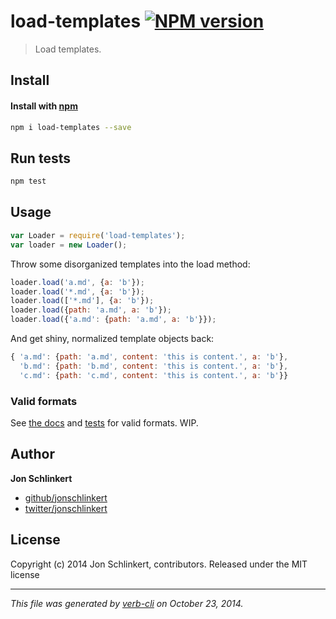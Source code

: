 # load-templates [![NPM version](https://badge.fury.io/js/load-templates.svg)](http://badge.fury.io/js/load-templates)

> Load templates.

## Install
#### Install with [npm](npmjs.org)

```bash
npm i load-templates --save
```

## Run tests

```bash
npm test
```

## Usage

```js
var Loader = require('load-templates');
var loader = new Loader();
```

Throw some disorganized templates into the load method:

```js
loader.load('a.md', {a: 'b'});
loader.load('*.md', {a: 'b'});
loader.load(['*.md'], {a: 'b'});
loader.load({path: 'a.md', a: 'b'});
loader.load({'a.md': {path: 'a.md', a: 'b'}});
```

And get shiny, normalized template objects back:

```js
{ 'a.md': {path: 'a.md', content: 'this is content.', a: 'b'},
  'b.md': {path: 'b.md', content: 'this is content.', a: 'b'},
  'c.md': {path: 'c.md', content: 'this is content.', a: 'b'}}
```

### Valid formats

See [the docs](./docs/conventions.md) and [tests](./tests) for valid formats. WIP.


## Author

**Jon Schlinkert**

+ [github/jonschlinkert](https://github.com/jonschlinkert)
+ [twitter/jonschlinkert](http://twitter.com/jonschlinkert)

## License
Copyright (c) 2014 Jon Schlinkert, contributors.
Released under the MIT license

***

_This file was generated by [verb-cli](https://github.com/assemble/verb-cli) on October 23, 2014._
